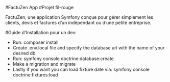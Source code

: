 #FactuZen App
#Projet fil-rouge

FactuZen, une application Symfony conçue pour gérer simplement les clients, devis et factures d’un indépendant ou d’une petite entreprise.

#Guide d'Installation pour un dev:
<ul>
    <li>Run: composer install</li>
    <li> Create .env.local file and specify the database url with the name of your desired db</li>
    <li>Run: symfony console doctrine:database:create</li>
    <li>Make a migration and migrate</li>
    <li>Lastly if you want you can load fixture date via: symfony console doctrine:fixtures:load</li>
</ul>
